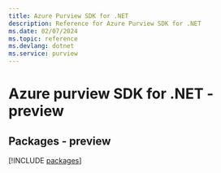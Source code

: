 ```yaml
---
title: Azure Purview SDK for .NET
description: Reference for Azure Purview SDK for .NET
ms.date: 02/07/2024
ms.topic: reference
ms.devlang: dotnet
ms.service: purview
---
```

# Azure purview SDK for .NET - preview
## Packages - preview
[!INCLUDE [packages](purview-index.md)]
